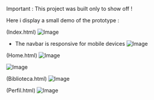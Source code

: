 
Important : This project was built only to show off !

Here i display a small demo of the prototype :

  (Index.html)
  ![Image](https://github.com/user-attachments/assets/7a97d01b-a2da-4622-a4ae-9c660d43903e)

   - The navbar is responsive for mobile devices
   ![Image](https://github.com/user-attachments/assets/1c7517d4-66db-4454-a809-a6d8467df26a)
  
  (Home.html)
  ![Image](https://github.com/user-attachments/assets/3f47e153-65f6-48dd-a82c-92e780339785)
    
  ![Image](https://github.com/user-attachments/assets/d3cc4b46-719b-44a5-82e4-7a089ebcbc5e)

  
  (Biblioteca.html)
  ![Image](https://github.com/user-attachments/assets/17ddc56e-61a3-4029-9deb-3efa75f03d2f)

  (Perfil.html)
  ![Image](https://github.com/user-attachments/assets/78a67b37-41d5-4385-8df1-80311ec501a2)
  
